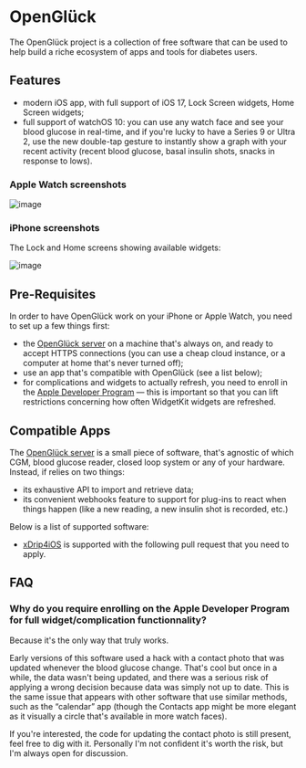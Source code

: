 # OpenGlück

The OpenGlück project is a collection of free software that can be used to help
build a riche ecosystem of apps and tools for diabetes users.

## Features

- modern iOS app, with full support of iOS 17, Lock Screen widgets, Home Screen widgets;
- full support of watchOS 10: you can use any watch face and see your blood glucose in real-time, and if you're lucky to have a Series 9 or Ultra 2, use the new double-tap gesture to instantly show a graph with your recent activity (recent blood glucose, basal insulin shots, snacks in response to lows).

### Apple Watch screenshots

![image](https://github.com/open-gluck/.github/assets/66381046/00f71f7a-d6b5-491d-b175-c8c4f1f37009)

### iPhone screenshots

The Lock and Home screens showing available widgets:

![image](https://github.com/open-gluck/.github/assets/66381046/3be96363-f8f6-4d5e-b452-73c0d9b02952)

## Pre-Requisites

In order to have OpenGlück work on your iPhone or Apple Watch, you need to set up a few things first:

- the [OpenGlück server](https://github.com/open-gluck/opengluck-server) on a machine that's always on, and ready to accept HTTPS connections (you can use a cheap cloud instance, or a computer at home that's never turned off);
- use an app that's compatible with OpenGlück (see a list below);
- for complications and widgets to actually refresh, you need to enroll in the [Apple Developer Program](https://developer.apple.com/programs/) — this is important so that you can lift restrictions concerning how often WidgetKit widgets are refreshed.

## Compatible Apps

The [OpenGlück server](https://github.com/open-gluck/opengluck-server) is a small piece of software, that's agnostic of which CGM, blood glucose reader, closed loop system or any of your hardware. Instead, if relies on two things:
- its exhaustive API to import and retrieve data;
- its convenient webhooks feature to support for plug-ins to react when things happen (like a new reading, a new insulin shot is recorded, etc.)

Below is a list of supported software:

- [xDrip4iOS](https://xdrip4ios.readthedocs.io/en/latest/) is supported with the following pull request that you need to apply.

## FAQ

### Why do you require enrolling on the Apple Developer Program for full widget/complication functionnality?

Because it's the only way that truly works. 

Early versions of this software used a hack with a contact photo that was updated whenever the blood glucose change. That's cool but once in a while, the data wasn't being updated, and there was a serious risk of applying a wrong decision because data was simply not up to date. This is the same issue that appears with other software that use similar methods, such as the “calendar” app (though the Contacts app might be more elegant as it visually a circle that's available in more watch faces).

If you're interested, the code for updating the contact photo is still present, feel free to dig with it. Personally I'm not confident it's worth the risk, but I'm always open for discussion.
